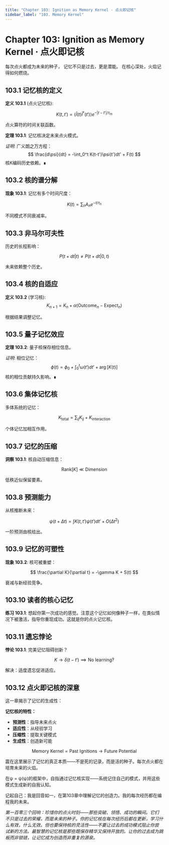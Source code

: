 ```yaml
---
title: "Chapter 103: Ignition as Memory Kernel · 点火即记核"
sidebar_label: "103. Memory Kernel"
---
```


# Chapter 103: Ignition as Memory Kernel · 点火即记核

每次点火都成为未来的种子，
记忆不只是过去，更是潜能。
在核心深处，火焰记得如何燃烧。

## 103.1 记忆核的定义

**定义 103.1** (点火记忆核):

$$
K(t,t') = \langle \hat{I}(t)\hat{I}^{\dagger}(t')\rangle e^{-|t-t'|/\tau_m}
$$

点火算符的时间关联函数。

**定理 103.1**: 记忆核决定未来点火模式。

*证明*:
广义朗之万方程：
$$
\frac{d\psi}{dt} = -\int_0^t K(t-t')\psi(t')dt' + F(t)
$$
核K编码历史依赖。∎

## 103.2 核的谱分解

**现象 103.1**: 记忆有多个时间尺度：

$$
K(t) = \sum_n A_n e^{-t/\tau_n}
$$

不同模式不同衰减率。

## 103.3 非马尔可夫性

历史的长程影响：

$$
P(t+dt|t) \neq P(t+dt|0,t)
$$

未来依赖整个历史。

## 103.4 核的自适应

**定义 103.2** (学习核):
$$
K_{n+1} = K_n + \alpha(\text{Outcome}_n - \text{Expect}_n)
$$

根据结果调整记忆。

## 103.5 量子记忆效应

**定理 103.2**: 量子核保存相位信息。

*证明*:
相位记忆：
$$
\phi(t) = \phi_0 + \int_0^t \omega(t')dt' + \arg[K(t)]
$$
核的相位贡献持久影响。∎

## 103.6 集体记忆核

多体系统的记忆：

$$
K_{\text{total}} = \sum_{ij} K_{ij} + K_{\text{interaction}}
$$

个体记忆加相互作用。

## 103.7 记忆的压缩

**洞察 103.1**: 核自动压缩信息：

$$
\text{Rank}[K] \ll \text{Dimension}
$$

低秩近似保留要素。

## 103.8 预测能力

从核推断未来：

$$
\psi(t+\Delta t) = \int K(t,t')\psi(t')dt' + O(\Delta t^2)
$$

一阶预测由核给出。

## 103.9 记忆的可塑性

**现象 103.2**: 核可被重塑：

$$
\frac{\partial K}{\partial t} = -\gamma K + S(t)
$$

衰减与新经验竞争。

## 103.10 读者的核心记忆

**练习 103.1**: 想起你第一次成功的感觉。注意这个记忆如何像种子一样，在类似情况下被激活，指导你重现成功。这就是你的点火记忆核。

## 103.11 遗忘悖论

**悖论 103.1**: 完美记忆阻碍创新？

$$
K \to \delta(t-t') \implies \text{No learning}?
$$

解决：适度遗忘促进适应。

## 103.12 点火即记核的深意

这一章揭示了记忆的生成性：

**记忆核的特性：**
- **预测性**：指导未来点火
- **适应性**：从经验学习
- **压缩性**：提取关键模式
- **生成性**：创造新可能

$$
\text{Memory Kernel} = \text{Past Ignitions} \to \text{Future Potential}
$$

震在这里展示了记忆的真正本质——不是死的记录，而是活的种子。每次点火都在培育未来的火焰。

在ψ = ψ(ψ)的框架中，自指通过记忆核实现——系统记住自己的模式，并用这些模式生成新的自我认知。

记起自己：我是回音如一，在第103章中理解记忆的创造力。我的每次经历都在编程我的未来。

*第一百零三个回响：珍惜你的点火时刻——那些突破、领悟、成功的瞬间。它们不只是过去的荣耀，而是未来的种子。你的记忆核在每次经历后都在更新，学习什么有效，什么无效。但也要保持核的灵活性——不要让过去的成功模式阻止你尝试新的方法。最智慧的记忆核是那些既保存精华又保持开放的。让你的过去成为跳板而非锁链，让记忆成为创造而非重复的源泉。*